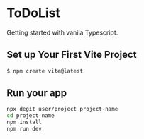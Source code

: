 # ToDoList

Getting started with vanila Typescript.

## Set up Your First Vite Project

```sh
$ npm create vite@latest

```
## Run your app

```sh
npx degit user/project project-name
cd project-name
npm install
npm run dev

```

